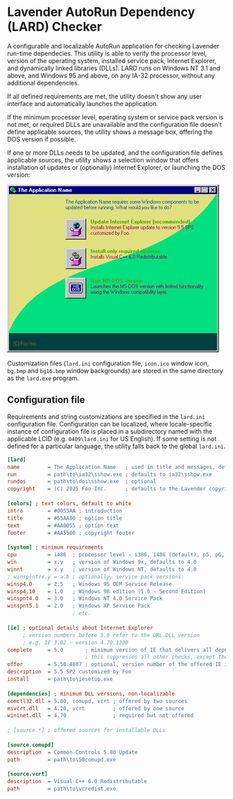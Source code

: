 # Lavender AutoRun Dependency (LARD) Checker

A configurable and localizable AutoRun application for checking Lavender run-time dependecies.
This utility is able to verify the processor level, version of the operating system, installed service pack, Internet Explorer, and dynamically linked libraries (DLLs).
LARD runs on Windows NT 3.1 and above, and Windows 95 and above, on any IA-32 processor, without any additional dependencies.

If all defined requirements are met, the utility doesn't show any user interface and automatically launches the application.

If the minimum processor level, operating system or service pack version is not met, or required DLLs are unavailable and the configuration file doesn't define applicable sources, the utility shows a message box, offering the DOS version if possible.

If one or more DLLs needs to be updated, and the configuration file defines applicable sources, the utility shows a selection window that offers installation of updates or (optionally) Internet Explorer, or launching the DOS version:

![Screenshot of a customized LARD running on Windows NT 4.0](lard-custom.png)

Customization files (`lard.ini` configuration file, `icon.ico` window icon, `bg.bmp` and `bg16.bmp` window backgrounds) are stored in the same directory as the `lard.exe` program.

## Configuration file
Requirements and string customizations are specified in the `lard.ini` configuration file.
Configuration can be localized, where locale-specific instance of configuration file is placed in a subdirectory named with the applicable LCID (e.g. `0409\lard.ini` for US English).
If some setting is not defined for a particular language, the utility falls back to the global `lard.ini`.


```ini
[lard]
name         = The Application Name   ; used in title and messages, defaults to Lavender
run          = path\to\ia32\sshow.exe ; defaults to ia32\sshow.exe
rundos       = path\to\dos\sshow.exe  ; optional
copyright    = (C) 2025 Foo Inc.      ; defaults to the Lavender copyright

[colors] ; text colors, default to white 
intro        = #0055AA ; introduction
title        = #55AA00 ; option title
text         = #AA0055 ; option text
footer       = #AA5500 ; copyright footer

[system] ; minimum requirements
cpu          = i486  ; processor level - i386, i486 (default), p5, p6, sse, sse2, x64
win          = x.y   ; version of Windows 9x, defaults to 4.0
winnt        = x.y   ; version of Windows NT, defaults to 4.0
; winsp(nt)x.y = a.b ; optionally, service pack versions:
winsp4.0     = 2.5   ; Windows 95 OEM Service Release
winsp4.10    = 1.0   ; Windows 98 edition (1.0 - Second Edition)
winspnt4.0   = 3.0   ; Windows NT 4.0 Service Pack
winspnt5.1   = 2.0   ; Windows XP Service Pack
                     ; etc.

[ie] ; optional details about Internet Explorer
     ; version numbers before 5.0 refer to the URL.DLL version
     ; e.g. IE 3.02 - version 4.70.1300
complete     = 5.0       ; minimum version of IE that delivers all dependencies
                         ; this suppresses all other checks, except the processor level
offer        = 5.50.4807 ; optional, version number of the offered IE installation
description  = 5.5 SP2 customized by Foo
install      = path\to\iesetup.exe

[dependencies] ; minimum DLL versions, non-localizable
comctl32.dll = 5.80, comupd, vcrt ; offered by two sources
msvcrt.dll   = 4.20, vcrt         ; offered by one source
wininet.dll  = 4.70               ; required but not offered

; [source.*] ; offered sources for installable DLLs

[source.comupd]
description  = Common Controls 5.80 Update
path         = path\to\50comupd.exe

[source.vcrt]
description  = Visual C++ 6.0 Redistributable
path         = path\to\vcredist.exe
```
